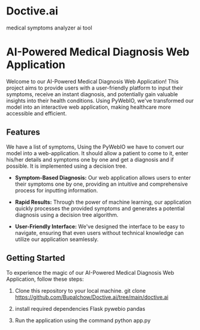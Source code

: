 # Doctive.ai
medical symptoms analyzer ai tool 

# AI-Powered Medical Diagnosis Web Application

Welcome to our AI-Powered Medical Diagnosis Web Application! This project aims to provide users with a user-friendly platform to input their symptoms, receive an instant diagnosis, and potentially gain valuable insights into their health conditions. Using PyWebIO, we've transformed our model into an interactive web application, making healthcare more accessible and efficient.

## Features

We have a list of symptoms, Using the PyWebIO we have to convert our model into a web-application. It should allow a patient to come to it, enter his/her details and symptoms one by one and get a diagnosis and if possible. It is implemented using a decision tree.

- **Symptom-Based Diagnosis:** Our web application allows users to enter their symptoms one by one, providing an intuitive and comprehensive process for inputting information.

- **Rapid Results:** Through the power of machine learning, our application quickly processes the provided symptoms and generates a potential diagnosis using a decision tree algorithm.

- **User-Friendly Interface:** We've designed the interface to be easy to navigate, ensuring that even users without technical knowledge can utilize our application seamlessly.

## Getting Started

To experience the magic of our AI-Powered Medical Diagnosis Web Application, follow these steps:

1. Clone this repository to your local machine.
   git clone https://github.com/Bupalchow/Doctive.ai/tree/main/doctive.ai
2. install required dependencies
   Flask
   pywebio
   pandas

3. Run the application using the command
   python app.py

